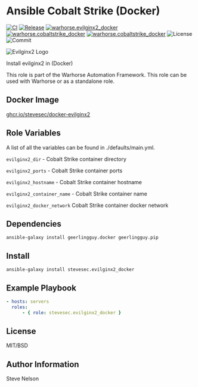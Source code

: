 Ansible Cobalt Strike (Docker)
=========

[![CI](https://github.com/warhorse/ansible-role-evilginx2-docker/workflows/CI/badge.svg?event=push)](https://github.com/warhorse/ansible-role-evilginx2-docker/actions?query=workflow%3ACI)
[![Release](https://github.com/warhorse/ansible-role-evilginx2-docker/actions/workflows/release.yml/badge.svg)](https://github.com/warhorse/ansible-role-evilginx2-docker/actions/workflows/release.yml)
[![warhorse.evilginx2_docker](https://img.shields.io/ansible/role/57563)](https://galaxy.ansible.com/warhorse/evilginx2_docker)
[![warhorse.cobaltstrike_docker](https://img.shields.io/ansible/quality/57563)](https://galaxy.ansible.com/warhorse/evilginx2_docker)
[![warhorse.cobaltstrike_docker](https://img.shields.io/ansible/role/d/57563)](https://galaxy.ansible.com/warhorse/evilginx2_docker)
![License](https://img.shields.io/github/license/warhorse/ansible-role-evilginx2-docker)
![Commit](https://img.shields.io/github/last-commit/warhorse/ansible-role-evilginx2-docker)

![Evilginx2 Logo](./images/evilginx2_logo.png "Evilginx2 Logo")

Install evilginx2 in (Docker)

This role is part of the Warhorse Automation Framework. This role can be used with Warhorse or as a standalone role.

Docker Image
-------------

[ghcr.io/stevesec/docker-evilginx2](https://github.com/stevesec/docker-evilginx2)

Role Variables
--------------

A list of all the variables can be found in ./defaults/main.yml.

`evilginx2_dir` - Cobalt Strike container directory 

`evilginx2_ports` - Cobalt Strike container ports

`evilginx2_hostname` - Cobalt Strike container hostname

`evilginx2_container_name` - Cobalt Strike container name 

`evilginx2_docker_network` Cobalt Strike container docker network


Dependencies
------------

```shell
ansible-galaxy install geerlingguy.docker geerlingguy.pip
```

Install
------------

```shell
ansible-galaxy install stevesec.evilginx2_docker
```

Example Playbook
----------------

```yaml
- hosts: servers
  roles:
      - { role: stevesec.evilginx2_docker }
```

License
-------

MIT/BSD

Author Information
------------------

Steve Nelson
